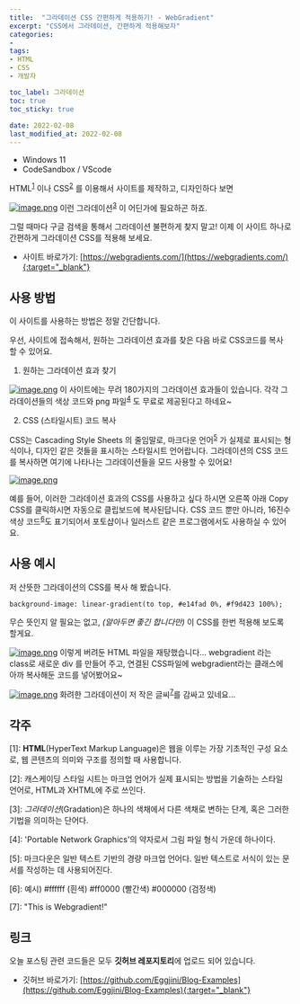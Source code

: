 ```yaml
---
title:  "그라데이션 CSS 간편하게 적용하기! - WebGradient"
excerpt: "CSS에서 그라데이션, 간편하게 적용해보자"
categories: 
- 
tags:
- HTML
- CSS
- 개발자

toc_label: 그라데이션
toc: true
toc_sticky: true
 
date: 2022-02-08
last_modified_at: 2022-02-08
---
```


- Windows 11
- CodeSandbox / VScode

HTML<sup>[1](#HTML)</sup> 이나 CSS<sup>[2](#CSS)</sup> 를 이용해서 사이트를 제작하고, 디자인하다 보면

[![image.png](https://i.postimg.cc/y6M8m8ys/image.png)](https://postimg.cc/fkvsZZPr)
이런 그라데이션<sup>[3](#gradeition)</sup> 이 어딘가에 필요하곤 하죠.

그럴 때마다 구글 검색을 통해서 그라데이션 불편하게 찾지 말고!
이제 이 사이트 하나로 간편하게 그라데이션 CSS를 적용해 보세요.
- 사이트 바로가기: [https://webgradients.com/](https://webgradients.com/){:target="_blank"}

## 사용 방법
이 사이트를 사용하는 방법은 정말 간단합니다.

우선, 사이트에 접속해서, 원하는 그라데이션 효과를 찾은 다음
바로 CSS코드를 복사 할 수 있어요.

1) 원하는 그라데이션 효과 찾기

[![image.png](https://i.postimg.cc/cCNPJ2fy/image.png)](https://postimg.cc/tZ2BSrr2)
이 사이트에는 무려 180가지의 그라데이션 효과들이 있습니다.
각각 그라데이션들의 색상 코드와 png 파일<sup>[4](#png)</sup> 도 무료로 제공된다고 하네요~

2) CSS (스타일시트) 코드 복사

CSS는 Cascading Style Sheets 의 줄임말로, 마크다운 언어<sup>[5](#MD)</sup> 가
실제로 표시되는 형식이나, 디자인 같은 것들을 표시하는 스타일시트 언어랍니다.
그라데이션의 CSS 코드를 복사하면 여기에 나타나는 그라데이션들을 모드 사용할 수 있어요!

[![image.png](https://i.postimg.cc/8PxMrGj6/image.png)](https://postimg.cc/KRrRdd7G) 

예를 들어, 이러한 그라데이션 효과의 CSS를 사용하고 싶다 하시면
오른쪽 아래 Copy CSS를 클릭하시면 자동으로 클립보드에 복사된답니다.
CSS 코드 뿐만 아니라, 16진수 색상 코드<sup>[6](#color)</sup>도 표기되어서 
포토샵이나 일러스트 같은 프로그램에서도 사용하실 수 있어요.

## 사용  예시
저 산뜻한 그라데이션의 CSS를 복사 해 봤습니다.

`background-image: linear-gradient(to top, #e14fad 0%, #f9d423 100%); `

무슨 뜻인지 알 필요는 없고, *(알아두면 좋긴 합니다만)*
이 CSS를 한번 적용해 보도록 할게요.

[
![image.png](https://i.postimg.cc/nhkBzPQ8/image.png)](https://postimg.cc/RWWNpGRG) 
이렇게 버려둔 HTML 파일을 재탕했습니다...
webgradient 라는 class로 새로운 div 를 만들어 주고, 
연결된 CSS파일에 webgradient라는 클래스에 아까 복사해둔 코드를 넣어봤어요~

[![image.png](https://i.postimg.cc/k5v17s7D/image.png)](https://postimg.cc/5Hjq3wYM)
화려한 그라데이션이 저 작은 글씨<sup>[7](#text)</sup>를 감싸고 있네요...

## 각주 
<a name="HTML">[1]</a>: **HTML**(HyperText Markup Language)은 웹을 이루는 가장 기초적인 구성 요소로,
 웹 콘텐츠의 의미와 구조를 정의할 때 사용합니다.
 
 <a name="CSS">[2]</a>: 캐스케이딩 스타일 시트는 마크업 언어가 실제 표시되는 방법을 기술하는 스타일 언어로, HTML과 XHTML에 주로 쓰인다.
 
<a name="gradeition">[3]</a>: _그라데이션_(Gradation)은 하나의 색채에서 다른 색채로 변하는 단계, 혹은 그러한 기법을 의미하는 단어다.

<a name="png">[4]</a>: 'Portable Network Graphics'의 약자로서 그림 파일 형식 가운데 하나이다.

<a name="MD">[5]</a>: 마크다운은 일반 텍스트 기반의 경량 마크업 언어다. 
일반 텍스트로 서식이 있는 문서를 작성하는 데 사용되어진다.

<a name="color">[6]</a>: 예시) #ffffff (흰색) #ff0000 (빨간색) #000000 (검정색)

<a name="text">[7]</a>: "This is Webgradient!"

## 링크 
오늘 포스팅 관련 코드들은 모두 **깃허브 레포지토리**에 업로드 되어 있습니다.
- 깃허브 바로가기: [https://github.com/Eggjini/Blog-Examples](https://github.com/Eggjini/Blog-Examples){:target="_blank"}

    

